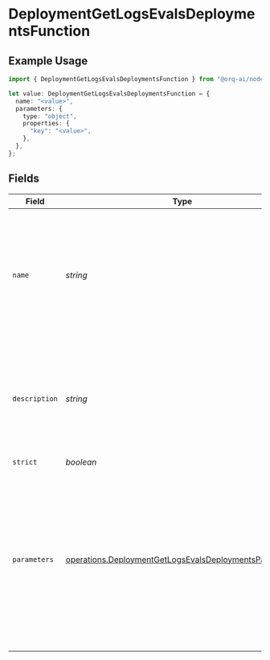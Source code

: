 # DeploymentGetLogsEvalsDeploymentsFunction

## Example Usage

```typescript
import { DeploymentGetLogsEvalsDeploymentsFunction } from "@orq-ai/node/models/operations";

let value: DeploymentGetLogsEvalsDeploymentsFunction = {
  name: "<value>",
  parameters: {
    type: "object",
    properties: {
      "key": "<value>",
    },
  },
};
```

## Fields

| Field                                                                                                                                              | Type                                                                                                                                               | Required                                                                                                                                           | Description                                                                                                                                        |
| -------------------------------------------------------------------------------------------------------------------------------------------------- | -------------------------------------------------------------------------------------------------------------------------------------------------- | -------------------------------------------------------------------------------------------------------------------------------------------------- | -------------------------------------------------------------------------------------------------------------------------------------------------- |
| `name`                                                                                                                                             | *string*                                                                                                                                           | :heavy_check_mark:                                                                                                                                 | The name of the function to be called. Must be a-z, A-Z, 0-9, or contain underscores and dashes, with a maximum length of 64.                      |
| `description`                                                                                                                                      | *string*                                                                                                                                           | :heavy_minus_sign:                                                                                                                                 | A description of what the function does, used by the model to choose when and how to call the function.                                            |
| `strict`                                                                                                                                           | *boolean*                                                                                                                                          | :heavy_minus_sign:                                                                                                                                 | N/A                                                                                                                                                |
| `parameters`                                                                                                                                       | [operations.DeploymentGetLogsEvalsDeploymentsParameters](../../models/operations/deploymentgetlogsevalsdeploymentsparameters.md)                   | :heavy_check_mark:                                                                                                                                 | The parameters the functions accepts, described as a JSON Schema object. <br/><br/> Omitting `parameters` defines a function with an empty parameter list. |